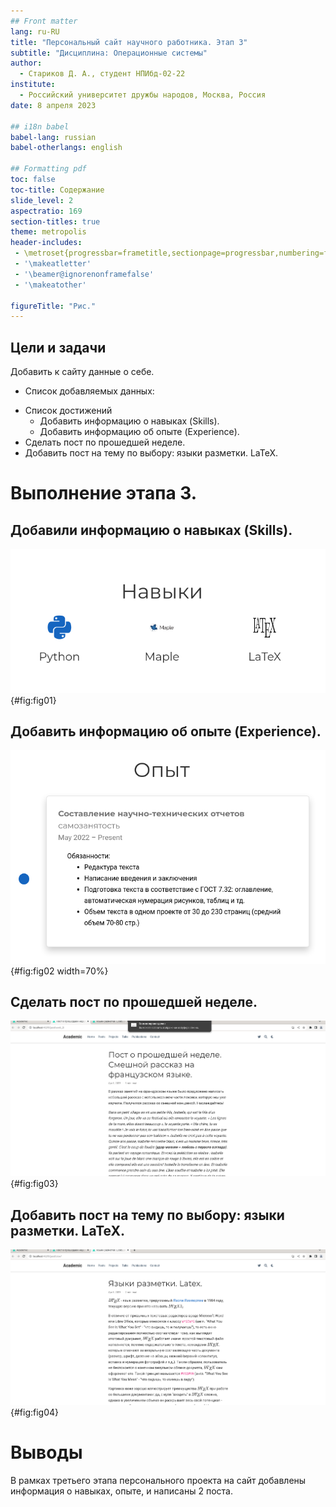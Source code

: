 ```yaml
---
## Front matter
lang: ru-RU
title: "Персональный сайт научного работника. Этап 3"
subtitle: "Дисциплина: Операционные системы"
author:
  - Стариков Д. А., cтудент НПИбд-02-22
institute:
  - Российский университет дружбы народов, Москва, Россия
date: 8 апреля 2023

## i18n babel
babel-lang: russian
babel-otherlangs: english

## Formatting pdf
toc: false
toc-title: Содержание
slide_level: 2
aspectratio: 169
section-titles: true
theme: metropolis
header-includes:
 - \metroset{progressbar=frametitle,sectionpage=progressbar,numbering=fraction}
 - '\makeatletter'
 - '\beamer@ignorenonframefalse'
 - '\makeatother'
 
figureTitle: "Рис."
---
```


## Цели и задачи

Добавить к сайту данные о себе.

- Список добавляемых данных:

* Список достижений
   * Добавить информацию о навыках (Skills).
   * Добавить информацию об опыте (Experience).
* Сделать пост по прошедшей неделе.
* Добавить пост на тему по выбору: языки разметки. LaTeX.


# Выполнение этапа 3.

## Добавили информацию о навыках (Skills).

![Скриншот информации о навыках](image/image01.png){#fig:fig01}

## Добавить информацию об опыте (Experience).

![Скриншот информации об опыте](image/image02.png){#fig:fig02 width=70%}

## Сделать пост по прошедшей неделе.

![Скриншот поста о прошедей неделе.](image/image03.png){#fig:fig03}

## Добавить пост на тему по выбору: языки разметки. LaTeX.

![Скриншот поста на тему по выбору.](image/image04.png){#fig:fig04}

# Выводы

В рамках третьего этапа персонального проекта на сайт добавлены информация о навыках, опыте, и написаны 2 поста.
